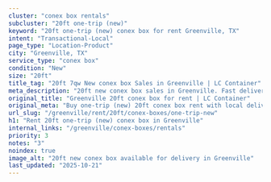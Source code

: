```yaml
---
cluster: "conex box rentals"
subcluster: "20ft one-trip (new)"
keyword: "20ft one-trip (new) conex box for rent Greenville, TX"
intent: "Transactional-Local"
page_type: "Location-Product"
city: "Greenville, TX"
service_type: "conex box"
condition: "New"
size: "20ft"
title_tag: "20ft 7qw New conex box Sales in Greenville | LC Container"
meta_description: "20ft new conex box sales in Greenville. Fast delivery, competitive pricing. Serving conex boxes area. Quote ID: R8K. Call (214) 524-4168 for your free quote today."
original_title: "Greenville 20ft conex box for rent | LC Container"
original_meta: "Buy one-trip (new) 20ft conex box rent with local delivery in Greenville, TX. LC Container — local Since 2003. Request a fast quote today."
url_slug: "/greenville/rent/20ft/conex-boxes/one-trip-new"
h1: "Rent 20ft one-trip (new) conex box in Greenville"
internal_links: "/greenville/conex-boxes/rentals"
priority: 3
notes: "3"
noindex: true
image_alt: "20ft new conex box available for delivery in Greenville"
last_updated: "2025-10-21"
---
```


<!-- TODO: Add unique city/inventory copy, images, and internal links here. -->
